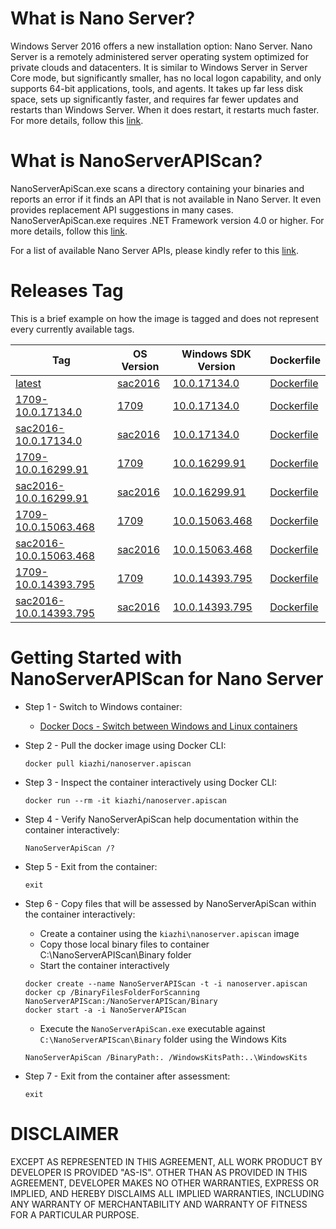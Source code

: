 # What is Nano Server?

Windows Server 2016 offers a new installation option: Nano Server. Nano Server is a remotely administered server operating system optimized for private clouds and datacenters. It is similar to Windows Server in Server Core mode, but significantly smaller, has no local logon capability, and only supports 64-bit applications, tools, and agents. It takes up far less disk space, sets up significantly faster, and requires far fewer updates and restarts than Windows Server. When it does restart, it restarts much faster. For more details, follow this [link](https://docs.microsoft.com/en-us/windows-server/get-started/getting-started-with-nano-server).

# What is NanoServerAPIScan?

NanoServerApiScan.exe scans a directory containing your binaries and reports an error if it finds an API that is not available in Nano Server. It even provides replacement API suggestions in many cases. NanoServerApiScan.exe requires .NET Framework version 4.0 or higher. For more details, follow this [link](https://blogs.technet.microsoft.com/nanoserver/2016/04/27/nanoserverapiscan-exe-updated-for-tp5/).

For a list of available Nano Server APIs, please kindly refer to this [link](https://msdn.microsoft.com/en-us/library/mt588480(v=vs.85).aspx).

# Releases Tag

This is a brief example on how the image is tagged and does not represent every currently available tags.

| Tag | OS Version | Windows SDK Version | Dockerfile |
| -- | -- | -- | -- |
| [latest](https://hub.docker.com/r/kiazhi/nanoserver.apiscan/tags/) | [sac2016](https://hub.docker.com/r/microsoft/windowsservercore/tags/) | [10.0.17134.0](https://developer.microsoft.com/en-us/windows/downloads/sdk-archive) | [Dockerfile](https://github.com/kiazhi/Windows-Containers/tree/master/dockerfiles/nanoserver/apiscan/sac2016-10.0.17134.0/Dockerfile) |
| [1709-10.0.17134.0](https://hub.docker.com/r/kiazhi/nanoserver.apiscan/tags/) | [1709](https://hub.docker.com/r/microsoft/windowsservercore/tags/) | [10.0.17134.0](https://developer.microsoft.com/en-us/windows/downloads/sdk-archive) | [Dockerfile](https://github.com/kiazhi/Windows-Containers/tree/master/dockerfiles/nanoserver/apiscan/1709-10.0.17134.0/Dockerfile) |
| [sac2016-10.0.17134.0](https://hub.docker.com/r/kiazhi/nanoserver.apiscan/tags/) | [sac2016](https://hub.docker.com/r/microsoft/windowsservercore/tags/) | [10.0.17134.0](https://developer.microsoft.com/en-us/windows/downloads/sdk-archive) | [Dockerfile](https://github.com/kiazhi/Windows-Containers/tree/master/dockerfiles/nanoserver/apiscan/sac2016-10.0.17134.0/Dockerfile) |
| [1709-10.0.16299.91](https://hub.docker.com/r/kiazhi/nanoserver.apiscan/tags/) | [1709](https://hub.docker.com/r/microsoft/windowsservercore/tags/) | [10.0.16299.91](https://developer.microsoft.com/en-us/windows/downloads/sdk-archive) | [Dockerfile](https://github.com/kiazhi/Windows-Containers/tree/master/dockerfiles/nanoserver/apiscan/1709-10.0.16299.91/Dockerfile) |
| [sac2016-10.0.16299.91](https://hub.docker.com/r/kiazhi/nanoserver.apiscan/tags/) | [sac2016](https://hub.docker.com/r/microsoft/windowsservercore/tags/) | [10.0.16299.91](https://developer.microsoft.com/en-us/windows/downloads/sdk-archive) | [Dockerfile](https://github.com/kiazhi/Windows-Containers/tree/master/dockerfiles/nanoserver/apiscan/sac2016-10.0.16299.91/Dockerfile) |
| [1709-10.0.15063.468](https://hub.docker.com/r/kiazhi/nanoserver.apiscan/tags/) | [1709](https://hub.docker.com/r/microsoft/windowsservercore/tags/) | [10.0.15063.468](https://developer.microsoft.com/en-us/windows/downloads/sdk-archive) | [Dockerfile](https://github.com/kiazhi/Windows-Containers/tree/master/dockerfiles/nanoserver/apiscan/1709-10.0.15063.468/Dockerfile) |
| [sac2016-10.0.15063.468](https://hub.docker.com/r/kiazhi/nanoserver.apiscan/tags/) | [sac2016](https://hub.docker.com/r/microsoft/windowsservercore/tags/) | [10.0.15063.468](https://developer.microsoft.com/en-us/windows/downloads/sdk-archive) | [Dockerfile](https://github.com/kiazhi/Windows-Containers/tree/master/dockerfiles/nanoserver/apiscan/sac2016-10.0.15063.468/Dockerfile) |
| [1709-10.0.14393.795](https://hub.docker.com/r/kiazhi/nanoserver.apiscan/tags/) | [1709](https://hub.docker.com/r/microsoft/windowsservercore/tags/) | [10.0.14393.795](https://developer.microsoft.com/en-us/windows/downloads/sdk-archive) | [Dockerfile](https://github.com/kiazhi/Windows-Containers/tree/master/dockerfiles/nanoserver/apiscan/1709-10.0.14393.795/Dockerfile) |
| [sac2016-10.0.14393.795](https://hub.docker.com/r/kiazhi/nanoserver.apiscan/tags/) | [sac2016](https://hub.docker.com/r/microsoft/windowsservercore/tags/) | [10.0.14393.795](https://developer.microsoft.com/en-us/windows/downloads/sdk-archive) | [Dockerfile](https://github.com/kiazhi/Windows-Containers/tree/master/dockerfiles/nanoserver/apiscan/sac2016-10.0.14393.795/Dockerfile) |


# Getting Started with NanoServerAPIScan for Nano Server

- Step 1 - Switch to Windows container:
    - [Docker Docs - Switch between Windows and Linux containers](https://docs.docker.com/docker-for-windows/#switch-between-windows-and-linux-containers)


- Step 2 - Pull the docker image using Docker CLI:

    ```shell
    docker pull kiazhi/nanoserver.apiscan
    ```


- Step 3 - Inspect the container interactively using Docker CLI:

    ```shell
    docker run --rm -it kiazhi/nanoserver.apiscan
    ```


- Step 4 - Verify NanoServerApiScan help documentation within the container interactively:

    ```shell
    NanoServerApiScan /?
    ```


- Step 5 - Exit from the container:

    ```shell
    exit
    ```

- Step 6 - Copy files that will be assessed by NanoServerApiScan within the container interactively:

    - Create a container using the `kiazhi\nanoserver.apiscan` image
    - Copy those local binary files to container C:\NanoServerAPIScan\Binary folder
    - Start the container interactively

    ```shell
    docker create --name NanoServerAPIScan -t -i nanoserver.apiscan
    docker cp /BinaryFilesFolderForScanning NanoServerAPIScan:/NanoServerAPIScan/Binary
    docker start -a -i NanoServerAPIScan

    ```
    
    - Execute the `NanoServerApiScan.exe` executable against 
    `C:\NanoServerAPIScan\Binary` folder using the Windows Kits

    ```shell
    NanoServerApiScan /BinaryPath:. /WindowsKitsPath:..\WindowsKits
    ```


- Step 7 - Exit from the container after assessment:

    ```shell
    exit
    ```


# DISCLAIMER

EXCEPT AS REPRESENTED IN THIS AGREEMENT, ALL WORK PRODUCT BY DEVELOPER IS PROVIDED "AS-IS". OTHER THAN AS PROVIDED IN THIS AGREEMENT, DEVELOPER MAKES NO OTHER WARRANTIES, EXPRESS OR IMPLIED, AND HEREBY DISCLAIMS ALL IMPLIED WARRANTIES, INCLUDING ANY WARRANTY OF MERCHANTABILITY AND WARRANTY OF FITNESS FOR A PARTICULAR PURPOSE.
